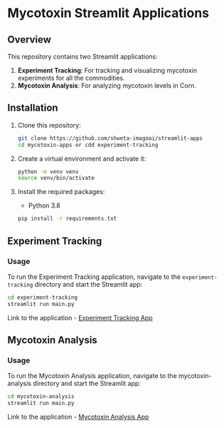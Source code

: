 # Mycotoxin Streamlit Applications

## Overview
This repository contains two Streamlit applications:
1. **Experiment Tracking**: For tracking and visualizing mycotoxin experiments for all the commodities.
2. **Mycotoxin Analysis**: For analyzing mycotoxin levels in Corn.


## Installation
1. Clone this repository:
    ```bash
    git clone https://github.com/shweta-imagoai/streamlit-apps
    cd mycotoxin-apps or cdd experiment-tracking
    ```

2. Create a virtual environment and activate it:
    ```bash
    python -m venv venv
    source venv/bin/activate  
    ```

3. Install the required packages:
    - Python 3.8
    ```bash
    pip install -r requirements.txt
    ```

## Experiment Tracking

### Usage
To run the Experiment Tracking application, navigate to the `experiment-tracking` directory and start the Streamlit app:
```bash
cd experiment-tracking
streamlit run main.py
```
Link to the application - [Experiment Tracking App](https://experiment-tracking.streamlit.app/)
## Mycotoxin Analysis

### Usage
To run the Mycotoxin Analysis application, navigate to the mycotoxin-analysis directory and start the Streamlit app:

``` bash
cd mycotoxin-analysis
streamlit run main.py
```
Link to the application - [Mycotoxin Analysis App](https://mycotoxin-analysis.streamlit.app/)
